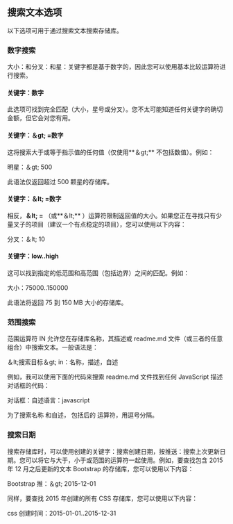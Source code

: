 ## 搜索文本选项

以下选项可用于通过搜索文本搜索存储库。

### 数字搜索

大小：和分叉：和星：关键字都是基于数字的，因此您可以使用基本比较运算符进行搜索。

#### 关键字：数字

此选项可找到完全匹配（大小，星号或分叉）。您不太可能知道任何关键字的确切金额，但它会对您有用。

#### 关键字：＆gt; =数字

这将搜索大于或等于指示值的任何值（仅使用**＆gt;** 不包括数值）。例如：

明星：＆gt; 500

此语法仅返回超过 500 颗星的存储库。

#### 关键字：＆lt; =数字

相反，**＆lt; =** （或**＆lt;** ）运算符限制返回值的大小。如果您正在寻找只有少量叉子的项目（建议一个有点稳定的项目），您可以使用以下内容：

分叉：＆lt; 10

#### 关键字：low..high

这可以找到指定的低范围和高范围（包括边界）之间的匹配。例如：

大小：75000..150000

此语法将返回 75 到 150 MB 大小的存储库。

### 范围搜索

范围运算符 IN 允许您在存储库名称，其描述或 readme.md 文件（或三者的任意组合）中搜索文本。一般语法是：

＆lt;搜索目标＆gt; in：名称，描述，自述

例如，我可以使用下面的代码来搜索 readme.md 文件找到任何 JavaScript 描述对话框的代码：

对话框：自述语言：javascript

为了搜索名称 和自述， 包括后的 运算符，用逗号分隔。

### 搜索日期

搜索存储库时，可以使用创建的关键字：搜索创建日期，按推送：搜索上次更新日期。您可以将它与大于，小于或范围的运算符一起使用。例如，要查找包含 2015 年 12 月之后更新的文本 Bootstrap 的存储库，您可以使用以下内容：

Bootstrap 推：＆gt; 2015-12-01

同样，要查找 2015 年创建的所有 CSS 存储库，您可以使用以下内容：

css 创建时间：2015-01-01..2015-12-31